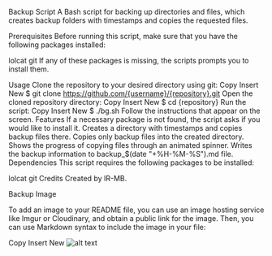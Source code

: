 Backup Script
A Bash script for backing up directories and files, which creates backup folders with timestamps and copies the requested files.

Prerequisites
Before running this script, make sure that you have the following packages installed:

lolcat
git
If any of these packages is missing, the scripts prompts you to install them.

Usage
Clone the repository to your desired directory using git:
Copy
Insert
New
$ git clone https://github.com/{username}/{repository}.git 
Open the cloned repository directory:
Copy
Insert
New
$ cd {repository}
Run the script:
Copy
Insert
New
$ ./bg.sh 
Follow the instructions that appear on the screen.
Features
If a necessary package is not found, the script asks if you would like to install it.
Creates a directory with timestamps and copies backup files there.
Copies only backup files into the created directory.
Shows the progress of copying files through an animated spinner.
Writes the backup information to backup_$(date "+%H-%M-%S").md file.
Dependencies
This script requires the following packages to be installed:

lolcat
git
Credits
Created by IR-MB.

Backup Image

To add an image to your README file, you can use an image hosting service like Imgur or Cloudinary, and obtain a public link for the image. Then, you can use Markdown syntax to include the image in your file:

Copy
Insert
New
![alt text](https://s2.uupload.ir/files/screenshot_20230313_004422_7jsq.png)
